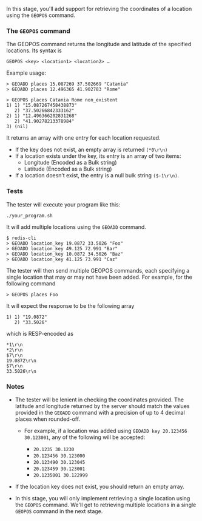 In this stage, you'll add support for retrieving the coordinates of a location using the `GEOPOS` command.

### The `GEOPOS` command

The GEOPOS command returns the longitude and latitude of the specified locations. Its syntax is

```
GEOPOS <key> <location1> <location2> …
```

Example usage:
```
> GEOADD places 15.087269 37.502669 "Catania"
> GEOADD places 12.496365 41.902783 "Rome"

> GEOPOS places Catania Rome non_existent
1) 1) "15.087267458438873"
   2) "37.50266842333162"
2) 1) "12.496366202831268"
   2) "41.90278213378984"
3) (nil)
```

It returns an array with one entry for each location requested.

- If the key does not exist, an empty array is returned `(*0\r\n)`
- If a location exists under the key, its entry is an array of two items:
    - Longitude (Encoded as a Bulk string)
    - Latitude (Encoded as a Bulk string)
- If a location doesn’t exist, the entry is a null bulk string `($-1\r\n)`.

### Tests
The tester will execute your program like this:
```
./your_program.sh
```

It will add multiple locations using the `GEOADD` command.

```
$ redis-cli
> GEOADD location_key 19.0872 33.5026 "Foo"
> GEOADD location_key 49.125 72.991 "Bar"
> GEOADD location_key 10.0872 34.5026 "Baz"
> GEOADD location_key 41.125 73.991 "Caz"
```

The tester will then send multiple GEOPOS commands, each specifying a single location that may or may not have been added. For example, for the following command

```
> GEOPOS places Foo
```

It will expect the response to be the following array

```
1) 1) "19.0872"
   2) "33.5026"
```

which is RESP-encoded as
```
*1\r\n
*2\r\n
$7\r\n
19.0872\r\n
$7\r\n
33.5026\r\n
```

### Notes

- The tester will be lenient in checking the coordinates provided. The latitude and longitude returned by the server should match the values provided in the `GEOADD` command with a precision of up to 4 decimal places when rounded-off.

  * For example, if a location was added using `GEOADD key 20.123456 30.123001`, any of the following will be accepted:

    * `20.1235 30.1230`
    * `20.123456 30.123000`
    * `20.123490 30.123045`
    * `20.123459 30.123001`
    * `20.1235001 30.122999`

- If the location key does not exist, you should return an empty array.

- In this stage, you will only implement retrieving a single location using the `GEOPOS` command. We'll get to retrieving multiple locations in a single `GEOPOS` command in the next stage.
